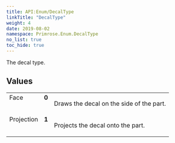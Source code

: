 ```yaml
---
title: API:Enum/DecalType
linkTitle: "DecalType"
weight: 4
date: 2019-08-02
namespace: Primrose.Enum.DecalType
no_list: true
toc_hide: true
---
```

<p class="summary">

The decal type.

</p>
 
## Values
 
<table class="studiohide">
<tbody>
<tr class="enum-row">
<td style="vertical-align:top;white-space:normal;">
<span class="name"">Face</span></td>
<td style="vertical-align:top;white-space:normal;">
<b class="value"">0</b></td>
<td style="vertical-align:top;white-space:normal;">
<p>
Draws the decal on the side of the part.
</p></td>
</tr>
<tr class="enum-row">
<td style="vertical-align:top;white-space:normal;">
<span class="name"">Projection</span></td>
<td style="vertical-align:top;white-space:normal;">
<b class="value"">1</b></td>
<td style="vertical-align:top;white-space:normal;">
<p>
Projects the decal onto the part.
</p></td>
</tr>
</tbody>
</table>
